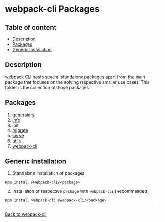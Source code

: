 # webpack-cli Packages

## Table of content

-   [Description](#description)
-   [Packages](#packages)
-   [Generic Installation](#generic-installation)

## Description

webpack CLI hosts several standalone packages apart from the main package that focuses on the solving respective smaller use cases.
This folder is the collection of those packages.

## Packages

1. [generators](https://github.com/webpack/webpack-cli/tree/master/packages/generators)
2. [info](https://github.com/webpack/webpack-cli/tree/master/packages/info)
3. [init](https://github.com/webpack/webpack-cli/tree/master/packages/init)
4. [migrate](https://github.com/webpack/webpack-cli/tree/master/packages/migrate)
5. [serve](https://github.com/webpack/webpack-cli/tree/master/packages/serve)
6. [utils](https://github.com/webpack/webpack-cli/tree/master/packages/utils)
7. [webpack-cli](https://github.com/webpack/webpack-cli/tree/master/packages/webpack-cli)

## Generic Installation

1. Standalone installation of packages

```shell
npm install @webpack-cli/<package>
```

2. Installation of respective `package` with `webpack-cli` [Recommended]

```shell
npm install webpack-cli @webpack-cli/<package>
```

---

[Back to webpack-cli](https://github.com/webpack/webpack-cli)
